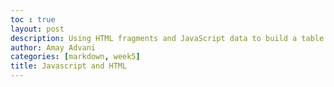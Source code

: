 ```yaml
---
toc : true
layout: post
description: Using HTML fragments and JavaScript data to build a table
author: Amay Advani
categories: [markdown, week5]
title: Javascript and HTML
---
```


<html>
<body>

<script>

function logItType(output) {
   console.log(typeof output, ";", output);
}

function tvshow(name, rating, genre) {
   this.name = name;
   this.rating = rating;
   this.genre = genre;
   this.role = "";
}

// define a setter for role in Person data
Show.prototype.setRole = function(role) {
   this.role = role;
}

// define a JSON conversion "method" associated with Person
Show.prototype.toJSON = function() {
   const obj = {name: this.name, rating: this.rating, genre: this.genre, role: this.role};
   const json = JSON.stringify(obj);
   return json;
}

// make a new Person and assign to variable teacher
var netflix = new Show("Stranger Things", "9.7/10", "Mystery, Action");  
logItType(teacher);  
logItType(teacher.toJSON());  

// output of Object and JSON/string associated with Teacher
teacher.setRole("netflix");   // set the role
logItType(netflix); 
logItType(netflix.toJSON());

var soaptwoday = [ 
    new Show("Rick and Morty", "10/10", "Sci-Fi"), 
    new Show("Lucifer", "9.3/10", "Mystery"), 
    new Show("Avatar", "9.8/10", "Fiction, Action")
];

function theater(netflix, soaptoday){ 
   teacher.setRole("Netflix");
   this.netflix = netflix;
   this.theater = [netflix];
   this.soaptwoday= soaptwoday;
   this.soaptwoday.forEach(soaptwoday => { soaptwoday.setRole("Soap2day"); this.theater.push(soaptwoday); });
   this.json = [];
   this.theater.forEach(show => this.json.push(show.toJSON()));
}

movies = new Theater(netflix, soaptwoday);

logItType(movies.theater);  
logItType(movies.theater[0].name);  
logItType(movies.json[0]); 
logItType(JSON.parse(movies.json[0]));

Theater.prototype._toHtml = function() {
 
  var style = (
    "display:inline-block;" +
    "border: 2px solid black;" +
    "box-shadow: 0.8em 0.4em 0.4em grey;"
  );

  var body = "";

  body += "<tr>";
  body += "<th><mark>" + "Name" + "</mark></th>";
  body += "<th><mark>" + "Rating" + "</mark></th>";
  body += "<th><mark>" + "Genre" + "</mark></th>";
  body += "<th><mark>" + "Role" + "</mark></th>";
  body += "</tr>";
 
  for (var row of movies.theater) {
    
    body += "<tr>";
   
    body += "<td>" + row.name + "</td>";
    body += "<td>" + row.rating+ "</td>";
    body += "<td>" + row.genre + "</td>";
    body += "<td>" + row.role + "</td>";
  
    body += "<tr>";
  }

   // Build and HTML fragment of div, table, table body
  return (
    "<div style='" + style + "'>" +
      "<table>" +
        body +
      "</table>" +
    "</div>"
  );

};

$$.html(movies._toHtml());

</script>
 
</body>
</html>